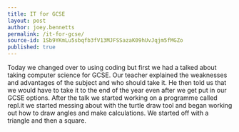```yaml
---
title: IT for GCSE
layout: post
author: joey.bennetts
permalink: /it-for-gcse/
source-id: 1Sb9YKmLu5sbqfb3fV13MJFSSazaK09hUvJqjm5fMGZo
published: true
---
```

Today we changed over to using coding but first we had a talked about taking computer science for GCSE. Our teacher explained the weaknesses and advantages of the subject and who should take it. He then told us that we would have to take it to the end of the year even after we get put in our GCSE options. After the talk we started working on a programme called repl.it we started messing about with the turtle draw tool and began working out how to draw angles and make calculations. We started off with a triangle and then a square. 

